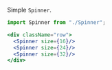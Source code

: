 Simple `Spinner`.

```jsx
import Spinner from "./Spinner";

<div className="row">
  <Spinner size={16}/>
  <Spinner size={24}/>
  <Spinner size={32}/>
</div>
```